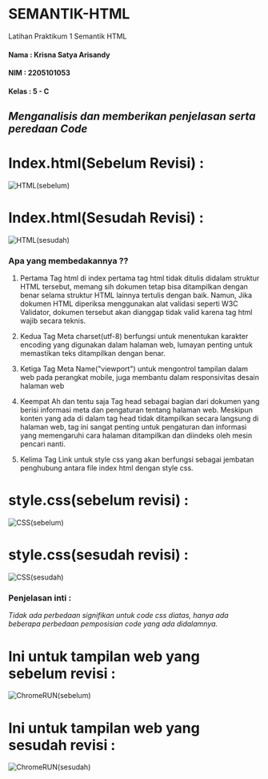 # SEMANTIK-HTML
Latihan Praktikum 1 Semantik HTML

#### Nama  : Krisna Satya Arisandy
#### NIM   : 2205101053
#### Kelas : 5 - C

## *Menganalisis dan memberikan penjelasan serta peredaan Code*

# Index.html(Sebelum Revisi) :
![HTML(sebelum)](https://github.com/user-attachments/assets/3873d347-b1de-4747-bcd6-5a9d5d939d97)

# Index.html(Sesudah Revisi) :
![HTML(sesudah)](https://github.com/user-attachments/assets/76912338-8f4b-4d9d-a71b-1ab4d607270b)

### Apa yang membedakannya ??

1. Pertama Tag html di index pertama tag html tidak ditulis didalam struktur HTML tersebut, memang sih dokumen tetap bisa ditampilkan dengan benar selama struktur HTML lainnya tertulis dengan baik. Namun, Jika dokumen HTML diperiksa menggunakan alat validasi seperti W3C Validator, dokumen tersebut akan dianggap tidak valid karena tag html wajib secara teknis.

2. Kedua Tag Meta charset(utf-8) berfungsi untuk menentukan karakter encoding yang digunakan dalam halaman web, lumayan penting untuk memastikan teks ditampilkan dengan benar.

3. Ketiga Tag Meta Name("viewport") untuk mengontrol tampilan dalam web pada perangkat mobile, juga membantu dalam responsivitas desain halaman web

4. Keempat Ah dan tentu saja Tag head sebagai bagian dari dokumen yang berisi informasi meta dan pengaturan tentang halaman web. Meskipun konten yang ada di dalam tag head tidak ditampilkan secara langsung di halaman web, tag ini sangat penting untuk pengaturan dan informasi yang memengaruhi cara halaman ditampilkan dan diindeks oleh mesin pencari nanti.

5. Kelima Tag Link untuk style css yang akan berfungsi sebagai jembatan penghubung antara file index html dengan style css.

# style.css(sebelum revisi) :
![CSS(sebelum)](https://github.com/user-attachments/assets/decdb21f-f40d-4951-b064-f5a58e83da14)

# style.css(sesudah revisi) :
![CSS(sesudah)](https://github.com/user-attachments/assets/941739a5-8c6e-408d-a6aa-f870943d5d74)

### Penjelasan inti : 
  *Tidak ada perbedaan signifikan untuk code css diatas, hanya ada beberapa perbedaan pemposisian code yang ada didalamnya.*

# Ini untuk tampilan web yang sebelum revisi :
![ChromeRUN(sebelum)](https://github.com/user-attachments/assets/e78dca77-4f96-4a0b-8730-d554d6daf2aa)

# Ini untuk tampilan web yang sesudah revisi :
![ChromeRUN(sesudah)](https://github.com/user-attachments/assets/83d09844-75fa-43b3-832d-0c729a7866e2)

